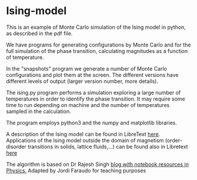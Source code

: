 # Ising-model
This is an example of Monte Carlo simulation of the Ising model in python, as described in the pdf file.

We have programs for generating configurations by Monte Carlo and for the full simulation of the phase transition, calculating magnitudes as a function of temperature.

In the "snapshots" program we generate a number of Monte Carlo configurations and plot them at the screen. The different versions have different levels of output (larger version number, more details). 

The ising.py program performs a simulation exploring a large number of temperatures in order to identify the phase transition.
It may require some time to run depending on machine and the number of temperatures sampled in the calculation.

The program employs python3 and the numpy and matplotlib libraries.

A description of the Ising model can be found in LibreText [here](https://phys.libretexts.org/Bookshelves/Mathematical_Physics_and_Pedagogy/Computational_Physics_(Chong)/13%3A_The_Markov_Chain_Monte_Carlo_Method/13.02%3A_The_Ising_Model).
Applications of the Ising model outside the domain of magnetism (order-disorder transitions in solids, lattice fluids,...) can be found also in Libretext [here](https://phys.libretexts.org/Bookshelves/Thermodynamics_and_Statistical_Mechanics/Book%3A_Thermodynamics_and_Statistical_Mechanics_(Arovas)/07%3A_Mean_Field_Theory_of_Phase_Transitions/7.02%3A_Fluids_Magnets_and_the_Ising_Model)

The algorithm is based on Dr Rajesh Singh [blog with notebook resources in Physics.](
https://rajeshrinet.github.io/blog/2014/ising-model/)
Adapted by Jordi Faraudo for teaching purposes

